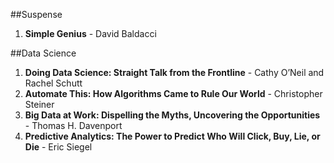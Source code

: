 ##Suspense
<ol> <li><b>Simple Genius</b> - David Baldacci</li>
</ol>
##Data Science
<ol> 
<li><b>Doing Data Science: Straight Talk from the Frontline</b> - Cathy O’Neil and Rachel Schutt</li>
<li><b>Automate This: How Algorithms Came to Rule Our World</b> -  Christopher Steiner</li>
<li><b>Big Data at Work: Dispelling the Myths, Uncovering the Opportunities</b> - Thomas H. Davenport</li>
<li><b>Predictive Analytics: The Power to Predict Who Will Click, Buy, Lie, or Die</b> - Eric Siegel</li>
</ol>
